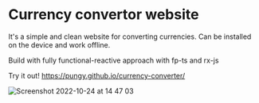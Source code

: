 # Currency convertor website

It's a simple and clean website for converting currencies. Can be installed on the device and work offline.

Build with fully functional-reactive approach with fp-ts and rx-js

Try it out! https://pungy.github.io/currency-converter/

![Screenshot 2022-10-24 at 14 47 03](https://user-images.githubusercontent.com/21196707/197528738-86d9e14e-01de-462b-adce-7e4cae489617.png)
